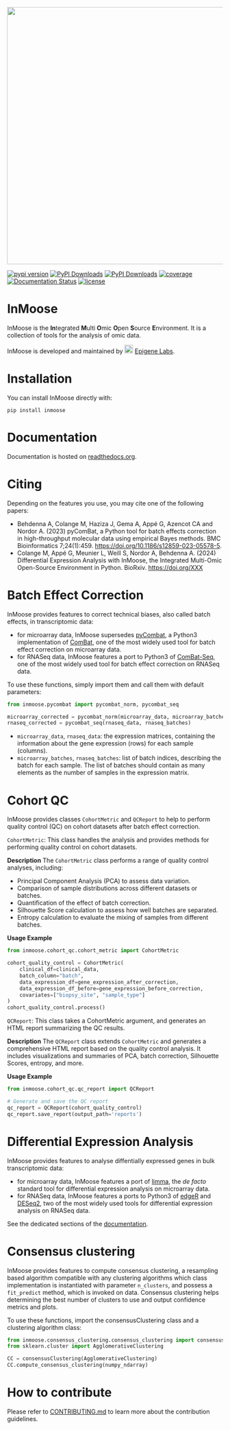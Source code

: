 <img src="docs/source/inmoose.png" width="600">

[![pypi version](https://img.shields.io/pypi/v/inmoose)](https://pypi.org/project/inmoose)
[![PyPI Downloads](https://static.pepy.tech/badge/inmoose)](https://pepy.tech/project/inmoose)
[![PyPI Downloads](https://static.pepy.tech/badge/inmoose/month)](https://pepy.tech/projects/inmoose)
[![coverage](https://img.shields.io/coverallsCoverage/github/epigenelabs/inmoose.svg)](https://coveralls.io/github/epigenelabs/inmoose)
[![Documentation Status](https://readthedocs.org/projects/inmoose/badge/?version=latest)](https://inmoose.readthedocs.io/en/latest/?badge=latest)
[![license](https://img.shields.io/pypi/l/inmoose)](LICENSE)

# InMoose

InMoose is the **In**tegrated **M**ulti **O**mic **O**pen **S**ource **E**nvironment.
It is a collection of tools for the analysis of omic data.

InMoose is developed and maintained by <img src="docs/source/epigenelogo.png" width="20"> [Epigene Labs](https://www.epigenelabs.com/).

# Installation

You can install InMoose directly with:

```
pip install inmoose
```

# Documentation

Documentation is hosted on [readthedocs.org](https://inmoose.readthedocs.io/en/latest/).

# Citing

Depending on the features you use, you may cite one of the following papers:
- Behdenna A, Colange M, Haziza J, Gema A, Appé G, Azencot CA and Nordor A. (2023) pyComBat, a Python tool for batch effects correction in high-throughput molecular data using empirical Bayes methods. BMC Bioinformatics 7;24(1):459. https://doi.org/10.1186/s12859-023-05578-5.
- Colange M, Appé G, Meunier L, Weill S, Nordor A, Behdenna A. (2024)
  Differential Expression Analysis with InMoose, the Integrated Multi-Omic Open-Source Environment in Python. BioRxiv. https://doi.org/XXX

# Batch Effect Correction

InMoose provides features to correct technical biases, also called batch
effects, in transcriptomic data:
- for microarray data, InMoose supersedes
  [pyCombat](https://github.com/epigenelabs/pycombat/), a Python3 implementation
  of [ComBat](https://doi.org/10.1093/biostatistics/kxj037), one of the most
  widely used tool for batch effect correction on microarray data.
- for RNASeq data, InMoose features a port to Python3 of
  [ComBat-Seq](https://doi.org/10.1093/nargab/lqaa078), one of the most widely
  used tool for batch effect correction on RNASeq data.

To use these functions, simply import them and call them with default
parameters:
```python
from inmoose.pycombat import pycombat_norm, pycombat_seq

microarray_corrected = pycombat_norm(microarray_data, microarray_batches)
rnaseq_corrected = pycombat_seq(rnaseq_data, rnaseq_batches)
```

* `microarray_data`, `rnaseq_data`: the expression matrices, containing the
  information about the gene expression (rows) for each sample (columns).
* `microarray_batches`, `rnaseq_batches`: list of batch indices, describing the
  batch for each sample. The list of batches should contain as many elements as
  the number of samples in the expression matrix.


# Cohort QC
InMoose provides classes `CohortMetric` and `QCReport` to help to perform quality control (QC) on cohort datasets after batch effect correction.

`CohortMetric`: This class handles the analysis and provides methods for performing quality control on cohort datasets.

**Description**
The `CohortMetric` class performs a range of quality control analyses, including:
- Principal Component Analysis (PCA) to assess data variation.
- Comparison of sample distributions across different datasets or batches.
- Quantification of the effect of batch correction.
- Silhouette Score calculation to assess how well batches are separated.
- Entropy calculation to evaluate the mixing of samples from different batches.

**Usage Example**
```python
from inmoose.cohort_qc.cohort_metric import CohortMetric

cohort_quality_control = CohortMetric(
    clinical_df=clinical_data,
    batch_column="batch",
    data_expression_df=gene_expression_after_correction,
    data_expression_df_before=gene_expression_before_correction,
    covariates=["biopsy_site", "sample_type"]
)
cohort_quality_control.process()
```

`QCReport`: This class takes a CohortMetric argument, and generates an HTML report summarizing the QC results.

**Description**
The `QCReport` class extends `CohortMetric` and generates a comprehensive HTML report based on the quality control analysis. It includes visualizations and summaries of PCA, batch correction, Silhouette Scores, entropy, and more.

**Usage Example**
```python
from inmoose.cohort_qc.qc_report import QCReport

# Generate and save the QC report
qc_report = QCReport(cohort_quality_control)
qc_report.save_report(output_path='reports')
```

# Differential Expression Analysis

InMoose provides features to analyse diffentially expressed genes in bulk
transcriptomic data:
- for microarray data, InMoose features a port of
  [limma](https://doi.org/10.1093/nar/gkv007), the *de facto* standard tool
  for differential expression analysis on microarray data.
- for RNASeq data, InMoose features a ports to Python3 of
  [edgeR](https://doi.org/10.12688/f1000research.8987.2) and
  [DESeq2](https://doi.org/10.1186/s13059-014-0550-8), two of the most widely
  used tools for differential expression analysis on RNASeq data.

See the dedicated sections of the
[documentation](https://inmoose.readthedocs.io/en/latest/).

# Consensus clustering
InMoose provides features to compute consensus clustering, a resampling based algorithm compatible with any clustering algorithms which class implementation is instantiated with parameter `n_clusters`, and possess a `fit_predict` method, which is invoked on data.
Consensus clustering helps determining the best number of clusters to use and output confidence metrics and plots.


To use these functions, import the consensusClustering class and a clustering algorithm class:
```python
from inmoose.consensus_clustering.consensus_clustering import consensusClustering
from sklearn.cluster import AgglomerativeClustering

CC = consensusClustering(AgglomerativeClustering)
CC.compute_consensus_clustering(numpy_ndarray)
```

# How to contribute

Please refer to [CONTRIBUTING.md](https://github.com/epigenelabs/inmoose/blob/master/CONTRIBUTING.md) to learn more about the contribution guidelines.

